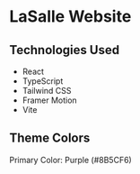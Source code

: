 # LaSalle Website

## Technologies Used
- React
- TypeScript
- Tailwind CSS
- Framer Motion
- Vite

## Theme Colors
Primary Color: Purple (#8B5CF6)



